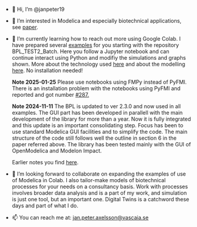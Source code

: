 - 👋 Hi, I’m @janpeter19
- 👀 I’m interested in Modelica and especially biotechnical applications, see
[paper](https://www.researchgate.net/publication/378889007_Design_ideas_behind_Bioprocess_Library_for_Modelica).
- 🌱 I’m currently learning how to reach out more using Google Colab. I have prepared several 
[examples](https://github.com/janpeter19/References/blob/main/Examples_used.md)
for you starting with the repository BPL_TEST2_Batch. Here you follow a Jupyter notebook and can continue interact using Python and modifiy the simulations and graphs shown. More about the technology used
[here](https://github.com/janpeter19/References/blob/main/Technology_used.md) and about the modelling 
[here](https://github.com/janpeter19/References/blob/main/Modelling_used.md).
No installation needed!

   **Note 2025-01-25**
   Please use notebooks using FMPy instead of PyFMI. 
   There is an installation problem with the notebooks using PyFMI and reported and got number
   [#287.](https://github.com/modelon-community/PyFMI/issues/287) 
      

   **Note 2024-11-11** 
   The BPL is updated to ver 2.3.0 and now used in all examples. The GUI part has been developed in parallell with the main development of the library for more than a year. Now it is fully integrated and this update is an important consolidating step. Focus has been to use standard Modelica GUI facilities and to simplify the code. The main structure of the code still follows well the outline in section 6 in the paper referred above. The library has been tested mainly with the GUI of OpenModelica and Modelon Impact. 

   Earlier notes you find [here](https://github.com/janpeter19/References/blob/main/Notes.md).

- 💞️ I’m looking forward to collaborate on expanding the examples of use of Modelica in Colab. I also tailor-make models of biotechnical processes for your needs on a consultancy basis. Work with processes involves broader data analysis and is a part of my work, and simulation is just one tool, but an important one. Digital Twins is a catchword these days and part of what I do.

- 📫 You can reach me at: jan.peter.axelsson@vascaia.se

<!---
janpeter19/janpeter19 is a ✨ special ✨ repository because its `README.md` (this file) appears on your GitHub profile.
You can click the Preview link to take a look at your changes.
--->
